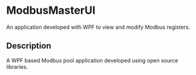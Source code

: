 # ModbusMasterUI
An application developed with WPF to view and modify Modbus registers.

## Description

A WPF based Modbus pool application developed using open source libraries.


